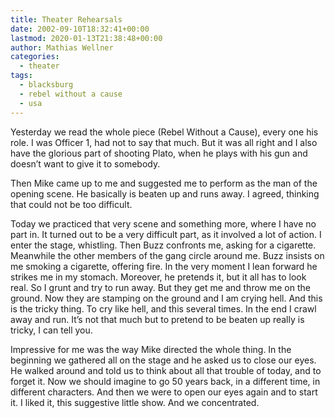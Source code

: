 ```yaml
---
title: Theater Rehearsals
date: 2002-09-10T18:32:41+00:00
lastmod: 2020-01-13T21:38:48+00:00
author: Mathias Wellner
categories:
  - theater
tags:
  - blacksburg
  - rebel without a cause
  - usa
---
```

Yesterday we read the whole piece (Rebel Without a Cause), every one his role. I was Officer 1, had not to say that much. But it was all right and I also have the glorious part of shooting Plato, when he plays with his gun and doesn&#8217;t want to give it to somebody.
<!--more-->

Then Mike came up to me and suggested me to perform as the man of the opening scene. He basically is beaten up and runs away. I agreed, thinking that could not be too difficult.

Today we practiced that very scene and something more, where I have no part in. It turned out to be a very difficult part, as it involved a lot of action. I enter the stage, whistling. Then Buzz confronts me, asking for a cigarette. Meanwhile the other members of the gang circle around me. Buzz insists on me smoking a cigarette, offering fire. In the very moment I lean forward he strikes me in my stomach. Moreover, he pretends it, but it all has to look real. So I grunt and try to run away. But they get me and throw me on the ground. Now they are stamping on the ground and I am crying hell. And this is the tricky thing. To cry like hell, and this several times. In the end I crawl away and run. It&#8217;s not that much but to pretend to be beaten up really is tricky, I can tell you.

Impressive for me was the way Mike directed the whole thing. In the beginning we gathered all on the stage and he asked us to close our eyes. He walked around and told us to think about all that trouble of today, and to forget it. Now we should imagine to go 50 years back, in a different time, in different characters. And then we were to open our eyes again and to start it. I liked it, this suggestive little show. And we concentrated.